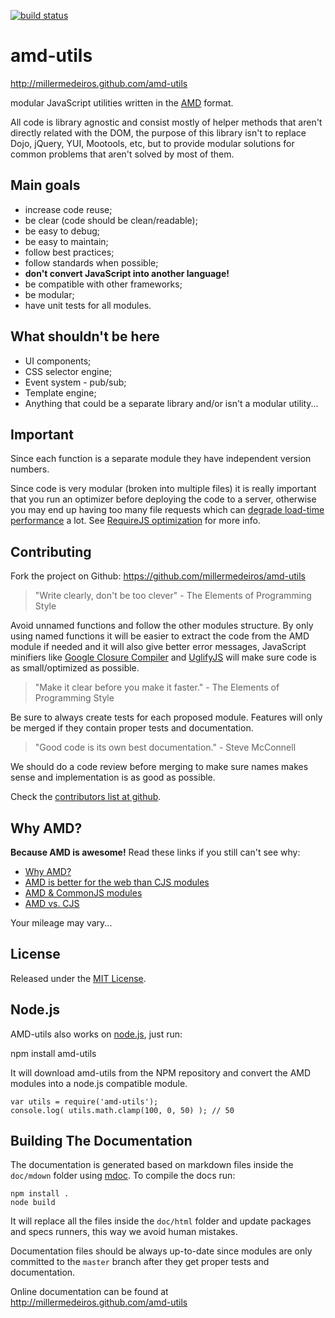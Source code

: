 [![build status](https://secure.travis-ci.org/millermedeiros/amd-utils.png)](http://travis-ci.org/millermedeiros/amd-utils)
# amd-utils #

http://millermedeiros.github.com/amd-utils

modular JavaScript utilities written in the
[AMD](https://github.com/amdjs/amdjs-api/wiki/AMD) format.

All code is library agnostic and consist mostly of helper methods that aren't
directly related with the DOM, the purpose of this library isn't to replace
Dojo, jQuery, YUI, Mootools, etc, but to provide modular solutions for common
problems that aren't solved by most of them.



## Main goals ##

 - increase code reuse;
 - be clear (code should be clean/readable);
 - be easy to debug;
 - be easy to maintain;
 - follow best practices;
 - follow standards when possible;
 - **don't convert JavaScript into another language!**
 - be compatible with other frameworks;
 - be modular;
 - have unit tests for all modules.



## What shouldn't be here ##

 - UI components;
 - CSS selector engine;
 - Event system - pub/sub;
 - Template engine;
 - Anything that could be a separate library and/or isn't a modular utility...



## Important ##

Since each function is a separate module they have independent version numbers.

Since code is very modular (broken into multiple files) it is really important
that you run an optimizer before deploying the code to a server, otherwise you
may end up having too many file requests which can [degrade load-time
performance](http://developer.yahoo.com/performance/rules.html#num_http) a lot.
See [RequireJS optimization](http://requirejs.org/docs/optimization.html) for
more info.



## Contributing ##

Fork the project on Github: https://github.com/millermedeiros/amd-utils

 > "Write clearly, don't be too clever" - The Elements of Programming Style

Avoid unnamed functions and follow the other modules structure. By only using
named functions it will be easier to extract the code from the AMD module if
needed and it will also give better error messages, JavaScript minifiers like
[Google Closure Compiler](http://code.google.com/closure/compiler/) and
[UglifyJS](https://github.com/mishoo/UglifyJS) will make sure code is as
small/optimized as possible.

 > "Make it clear before you make it faster." - The Elements of Programming Style

Be sure to always create tests for each proposed module. Features will only be
merged if they contain proper tests and documentation.

 > "Good code is its own best documentation." - Steve McConnell

We should do a code review before merging to make sure names makes sense and
implementation is as good as possible.

Check the [contributors list at github](https://github.com/millermedeiros/amd-utils/contributors).



## Why AMD? ##

**Because AMD is awesome!** Read these links if you still can't see why:

 - [Why AMD?](http://requirejs.org/docs/whyamd.html)
 - [AMD is better for the web than CJS modules](blog.millermedeiros.com/2011/09/amd-is-better-for-the-web-than-commonjs-modules/)
 - [AMD & CommonJS modules](http://briancavalier.com/presentations/pgh-js-amd-10-2011/)
 - [AMD vs. CJS](http://unscriptable.com/index.php/2011/09/30/amd-versus-cjs-whats-the-best-format/)

Your mileage may vary...



## License ##

Released under the [MIT License](http://www.opensource.org/licenses/mit-license.php).



## Node.js ##

AMD-utils also works on [node.js](http://nodejs.org), just run:

   npm install amd-utils

It will download amd-utils from the NPM repository and convert the AMD modules
into a node.js compatible module.

    var utils = require('amd-utils');
    console.log( utils.math.clamp(100, 0, 50) ); // 50



## Building The Documentation ##

The documentation is generated based on markdown files inside the
`doc/mdown` folder using [mdoc](https://github.com/millermedeiros/mdoc).
To compile the docs run:

    npm install .
    node build

It will replace all the files inside the `doc/html` folder and update packages
and specs runners, this way we avoid human mistakes.

Documentation files should be always up-to-date since modules are only
committed to the `master` branch after they get proper tests and documentation.

Online documentation can be found at http://millermedeiros.github.com/amd-utils
